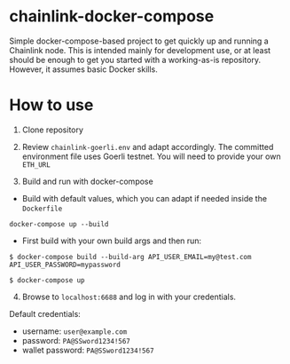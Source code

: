 # chainlink-docker-compose
Simple docker-compose-based project to get quickly up and running a Chainlink node. This is intended mainly for development use, or at least should be enough to get you started with a working-as-is repository. However, it assumes basic Docker skills.

# How to use

1. Clone repository

1. Review `chainlink-goerli.env` and adapt accordingly. The committed environment file uses Goerli testnet. You will need to provide your own `ETH_URL`

2. Build and run with docker-compose

* Build with default values, which you can adapt if needed inside the `Dockerfile`
```
docker-compose up --build
```

* First build with your own build args and then run:

```
$ docker-compose build --build-arg API_USER_EMAIL=my@test.com API_USER_PASSWORD=mypassword

$ docker-compose up
```

4. Browse to `localhost:6688` and log in with your credentials.

Default credentials:
- username: `user@example.com`
- password: `PA@SSword1234!567`
- wallet password: `PA@SSword1234!567`